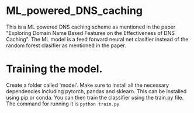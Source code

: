 # ML_powered_DNS_caching
This is a ML powered DNS caching scheme as mentioned in the paper "Exploring Domain Name Based Features
on the Effectiveness of DNS Caching". The ML model is a feed forward neural net clasifier instead of the random forest clasifier as mentioned in the paper.

# Training the model.
Create a folder called 'model'. Make sure to install all the necessary dependencies including pytorch, pandas and sklearn. This can be installed using pip or conda. You can then train the classifier using the train.py file.
The command for running it is 
```python train.py```
